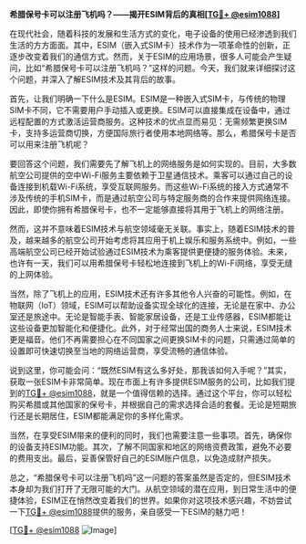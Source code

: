 **希腊保号卡可以注册飞机吗？——揭开ESIM背后的真相[[TG💪+ @esim1088](https://t.me/s/esim1088)]**

在现代社会，随着科技的发展和生活方式的变化，电子设备的使用已经渗透到我们生活的方方面面。其中，ESIM（嵌入式SIM卡）技术作为一项革命性的创新，正逐步改变着我们的通信方式。然而，关于ESIM的应用场景，很多人可能会产生疑问，比如“希腊保号卡可以注册飞机吗？”这样的问题。今天，我们就来详细探讨这个问题，并深入了解ESIM技术及其背后的故事。

首先，让我们明确一下什么是ESIM。ESIM是一种嵌入式SIM卡，与传统的物理SIM卡不同，它不需要用户手动插入或更换。ESIM可以直接集成在设备中，通过远程配置的方式激活运营商服务。这种技术的优点显而易见：无需频繁更换SIM卡，支持多运营商切换，方便国际旅行者使用本地网络等。那么，希腊保号卡是否可以用来注册飞机呢？

要回答这个问题，我们需要先了解飞机上的网络服务是如何实现的。目前，大多数航空公司提供的空中Wi-Fi服务主要依赖于卫星通信技术。乘客可以通过自己的设备连接到机载Wi-Fi系统，享受互联网服务。而这些Wi-Fi系统的接入方式通常不涉及传统的手机SIM卡，而是通过航空公司与特定服务商的合作来提供网络连接。因此，即使你拥有希腊保号卡，也不一定能够直接将其用于飞机上的网络注册。

然而，这并不意味着ESIM技术与航空领域毫无关联。事实上，随着ESIM技术的普及，越来越多的航空公司开始考虑将其应用于机上娱乐和服务系统中。例如，一些高端航空公司已经开始试验通过ESIM技术为乘客提供更便捷的服务体验。未来，也许有一天，我们可以用希腊保号卡轻松地连接到飞机上的Wi-Fi网络，享受无缝的上网体验。

当然，除了飞机上的应用，ESIM技术还有许多其他令人兴奋的可能性。例如，在物联网（IoT）领域，ESIM可以帮助设备实现全球化的连接，无论是在家中、办公室还是旅途中。无论是智能手表、智能家居设备，还是工业传感器，ESIM都能让这些设备更加智能化和便捷化。此外，对于经常出国的商务人士来说，ESIM技术更是福音。他们不再需要担心在不同国家之间更换SIM卡的问题，只需通过简单的设置即可快速切换至当地的网络运营商，享受流畅的通信体验。

说到这里，你可能会问：“既然ESIM有这么多好处，那我该如何入手呢？”其实，获取一张ESIM卡非常简单。现在市面上有许多提供ESIM服务的公司，比如我们提到的[TG💪+ @esim1088](https://t.me/s/esim1088)，就是一个值得信赖的选择。通过这个平台，你可以轻松购买希腊或其他国家的保号卡，并根据自己的需求选择合适的套餐。无论是短期旅行还是长期居住，ESIM都能满足你的多样化需求。

当然，在享受ESIM带来的便利的同时，我们也需要注意一些事项。首先，确保你的设备支持ESIM功能。其次，了解不同国家和地区的网络资费政策，避免不必要的费用支出。最后，妥善保管好自己的ESIM账户信息，以免造成财产损失。

总之，“希腊保号卡可以注册飞机吗”这一问题的答案虽然是否定的，但ESIM技术本身却为我们打开了无限可能的大门。从航空领域的潜在应用，到日常生活中的便捷体验，ESIM正在悄然改变着我们的世界。如果你对这项技术感兴趣，不妨尝试一下[TG💪+ @esim1088](https://t.me/s/esim1088)提供的服务，亲自感受一下ESIM的魅力吧！

[[TG💪+ @esim1088](https://t.me/s/esim1088) ![Image](https://i.postimg.cc/4NQfJmqS/Snipaste-2025-05-13-00-14-12.png)]